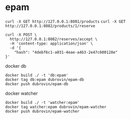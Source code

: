# epam

```curl -X GET http://127.0.0.1:8081/products```
```curl -X GET http://127.0.0.1:8082/products/1/reserve```
```
curl -X POST \
  http://127.0.0.1:8082/reserves/accept \
  -H 'content-type: application/json' \
  -d '{
    "hash": "4debf6c1-a031-4eae-a4b3-2e47c600128e"
}'
```
docker db  
```
docker build ./ -t 'db:epam'  
docker tag db:epam dubrovin/epam-db
docker push dubrovin/epam-db 
```

docker watcher  
```
docker build ./ -t 'watcher:epam'  
docker tag watcher:epam dubrovin/epam-watcher
docker push dubrovin/epam-watcher
```
